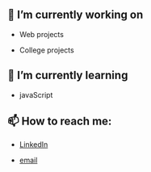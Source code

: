 
## 🔭 I’m currently working on
 
 - Web projects
 
 - College projects
 
## 🌱 I’m currently learning

- javaScript

## 📫 How to reach me:

- <a href="https://www.linkedin.com/in/brunov-vasconcelos/">LinkedIn</a>

- <a href="mailto:brunovictorvasconcelos@gmail.com">email</a>


<!--
**Bruno-Vasconcelos/Bruno-Vasconcelos** is a ✨ _special_ ✨ repository because its `README.md` (this file) appears on your GitHub profile.

Here are some ideas to get you started:

- 🔭 I’m currently working on ...
- 🌱 I’m currently learning ...
- 👯 I’m looking to collaborate on ...
- 🤔 I’m looking for help with ...
- 💬 Ask me about ...
- 📫 How to reach me: ...
- 😄 Pronouns: ...
- ⚡ Fun fact: ...
-->
